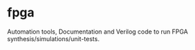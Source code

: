 # fpga
Automation tools, Documentation and Verilog code to run FPGA synthesis/simulations/unit-tests.
